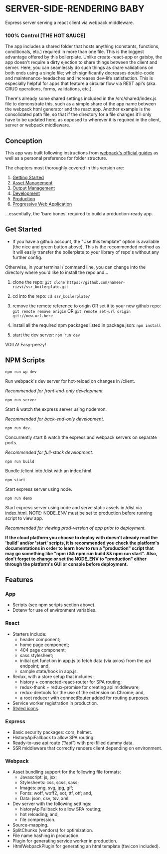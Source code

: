# SERVER-SIDE-RENDERING BABY

Express server serving a react client via webpack middleware.

### 100% Control [THE HOT SAUCE]

The app includes a shared folder that hosts anything (constants, functions, conditionals, etc.) required in more than one file. This is the biggest advantage offered by this boilerplate. Unlike create-react-app or gatsby, the app doesn't require a dirty ejection to share things between the client and server. Here, you can seamlessly do such things as share validations on both ends using a single file; which significantly decreases double-code and maintenance-headaches and increases dev-life satisfaction. This is especially helpful for apps that feature a circular flow via REST api's (aka. CRUD operations, forms, validations, etc.).

There's already some shared settings included in the /src/shared/index.js file to demonstrate this, such as a simple share of the app name between the webpack html generator and the react app. Another example is the consolidated path file, so that if the directory for a file changes it’ll only have to be updated here, as opposed to wherever it is required in the client, server or webpack middleware.

## Conception

This app was built following instructions from [webpack's official guides](https://webpack.js.org/guides/) as well as a personal preference for folder structure.

The chapters most thoroughly covered in this version are:

1. [Getting Started](https://webpack.js.org/guides/getting-started/)
2. [Asset Management](https://webpack.js.org/guides/asset-management/)
3. [Output Management](https://webpack.js.org/guides/output-management/)
4. [Development](https://webpack.js.org/guides/development/)
5. [Production](https://webpack.js.org/guides/production/)
6. [Progressive Web Application](https://webpack.js.org/guides/progressive-web-application/)

...essentially, the 'bare bones' required to build a production-ready app.

## Get Started

- If you have a github account, the "Use this template" option is available (the nice and green button above). This is the recommended method as it will easily transfer the boilerplate to your library of repo's without any further config.

Otherwise, in your terminal / command line, you can change into the directory where you'd like to install the repo and...

1. clone the repo: `git clone https://github.com/nameer-rizvi/ssr_boilerplate.git`

2. cd into the repo: `cd ssr_boilerplate/`

3. remove the remote reference to origin OR set it to your new github repo: `git remote remove origin` OR `git remote set-url origin git://new.url.here`

4. install all the required npm packages listed in package.json: `npm install`

5. start the dev server: `npm run dev`

VOILA! Easy-peezy!

## NPM Scripts

`npm run wp-dev`

Run webpack's dev server for hot-reload on changes in /client.

_Recommended for front-end-only development._

`npm run server`

Start & watch the express server using nodemon.

_Recommended for back-end-only development._

`npm run dev`

Concurrently start & watch the express and webpack servers on separate ports.

_Recommended for full-stack development._

`npm run build`

Bundle /client into /dist with an index.html.

`npm start`

Start express server using node.

`npm run demo`

Start express server using node and serve static assets in /dist via index.html. NOTE: NODE_ENV must be set to production before running script to view app.

_Recommended for viewing prod-version of app prior to deployment._

**If the cloud platform you choose to deploy with doesn't already read the 'build' and/or 'start' scripts, it is recommended you check the platform's documentations in order to learn how to run a "production" script that may go something like "npm i && npm run build && npm run start". Also, don't forget to change or set the NODE_ENV to "production" either through the platform's GUI or console before deployment.**

## Features

### App

- Scripts (see npm scripts section above).
- Dotenv for use of environment variables.

### React

- Starters include:
  - header component;
  - home page component;
  - 404 page component;
  - sass stylesheet;
  - initial get function in app.js to fetch data (via axios) from the api endpoint; and,
  - sample state/hook in app.js.
- Redux, with a store setup that includes:
  - history + connected-react-router for SPA routing;
  - redux-thunk + redux-promise for creating api middleware;
  - redux-devtools for the use of the extension on Chrome; and,
  - a root reducer with connectRouter added for routing purposes.
- Service worker registration in production.
- [Styled icons](https://styled-icons.js.org/).

### Express

- Basic security packages: cors, helmet.
- HistoryApiFallback to allow SPA routing.
- Ready-to-use api route (“/api”) with pre-filled dummy data.
- SSR middleware that correctly renders client depending on environment.

### Webpack

- Asset bundling support for the following file formats:
  - Javascript: js, jsx;
  - Stylesheets: css, scss, sass;
  - Images: png, svg, jpg, gif;
  - Fonts: woff, woff2, eot, ttf, otf; and,
  - Data: json, csv, tsv, xml.
- Dev server with the following settings:
  - historyApiFallback to allow SPA routing;
  - hot reloading; and,
  - file compression.
- Source-mapping.
- SplitChunks (vendors) for optimization.
- File name hashing in production.
- Plugin for generating service worker in production.
- HtmlWebpackPlugin for generating an html template (favicon included).
